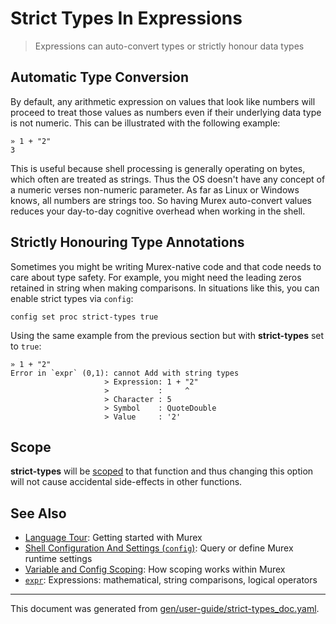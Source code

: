 # Strict Types In Expressions

> Expressions can auto-convert types or strictly honour data types

## Automatic Type Conversion

By default, any arithmetic expression on values that look like numbers will
proceed to treat those values as numbers even if their underlying data type is
not numeric. This can be illustrated with the following example:

```
» 1 + "2"
3
```

This is useful because shell processing is generally operating on bytes, which
often are treated as strings. Thus the OS doesn't have any concept of a numeric
verses non-numeric parameter. As far as Linux or Windows knows, all numbers are
strings too. So having Murex auto-convert values reduces your day-to-day
cognitive overhead when working in the shell.

## Strictly Honouring Type Annotations

Sometimes you might be writing Murex-native code and that code needs to care
about type safety. For example, you might need the leading zeros retained in
string when making comparisons. In situations like this, you can enable strict
types via `config`:

```
config set proc strict-types true
```

Using the same example from the previous section but with **strict-types** set
to `true`:

```
» 1 + "2"
Error in `expr` (0,1): cannot Add with string types
                     > Expression: 1 + "2"
                     >           :     ^
                     > Character : 5
                     > Symbol    : QuoteDouble
                     > Value     : '2'
```

## Scope

**strict-types** will be [scoped](/docs/user-guide/scoping.md) to that function and thus
changing this option will not cause accidental side-effects in other functions.

## See Also

* [Language Tour](../Murex/tour.md):
  Getting started with Murex
* [Shell Configuration And Settings (`config`)](../commands/config.md):
  Query or define Murex runtime settings
* [Variable and Config Scoping](../user-guide/scoping.md):
  How scoping works within Murex
* [`expr`](../commands/expr.md):
  Expressions: mathematical, string comparisons, logical operators

<hr/>

This document was generated from [gen/user-guide/strict-types_doc.yaml](https://github.com/lmorg/murex/blob/master/gen/user-guide/strict-types_doc.yaml).